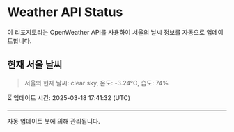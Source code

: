 
# Weather API Status

이 리포지토리는 OpenWeather API를 사용하여 서울의 날씨 정보를 자동으로 업데이트합니다.

## 현재 서울 날씨
> 서울의 현재 날씨: clear sky, 온도: -3.24°C, 습도: 74%

⏳ 업데이트 시간: 2025-03-18 17:41:32 (UTC)

---
자동 업데이트 봇에 의해 관리됩니다.
